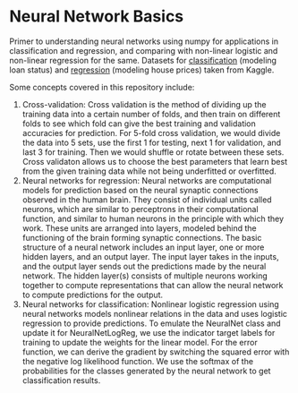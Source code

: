 # Neural Network Basics
Primer to understanding neural networks using numpy for applications in classification and regression, and comparing with non-linear logistic and non-linear regression for the same. Datasets for [classification](https://www.kaggle.com/zaurbegiev/my-dataset) (modeling loan status) and [regression](https://www.kaggle.com/shivachandel/kc-house-data) (modeling house prices) taken from Kaggle.

Some concepts covered in this repository include:
1. Cross-validation: Cross validation is the method of dividing up the training data into a certain number of folds, and then train on different folds to see which fold can give the best training and validation accuracies for prediction. For 5-fold cross validation, we would divide the data into 5 sets, use the first 1 for testing, next 1 for validation, and last 3 for training. Then we would shuffle or rotate between these sets. Cross validaton allows us to choose the best parameters that learn best from the given training data while not being underfitted or overfitted.
2. Neural networks for regression: Neural networks are computational models for prediction based on the neural synaptic connections observed in the human brain. They consist of individual units called neurons, which are similar to perceptrons in their computational function, and similar to human neurons in the principle with which they work. These units are arranged into layers, modeled behind the functioning of the brain forming synaptic connections. The basic structure of a neural network includes an input layer, one or more hidden layers, and an output layer. The input layer takes in the inputs, and the output layer sends out the predictions made by the neural network. The hidden layer(s) consists of multiple neurons working together to compute representations that can allow the neural network to compute predictions for the output.
3. Neural networks for classification: Nonlinear logistic regression using neural networks models nonlinear relations in the data and uses logistic regression to provide predictions. To emulate the NeuralNet class and update it for NeuralNetLogReg, we use the indicator target labels for training to update the weights for the linear model. For the error function, we can derive the gradient by switching the squared error with the negative log likelihood function. We use the softmax of the probabilities for the classes generated by the neural network to get classification results.